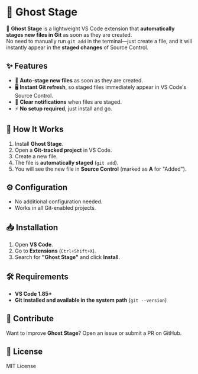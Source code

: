 # 👻 Ghost Stage

🚀 **Ghost Stage** is a lightweight VS Code extension that **automatically stages new files in Git** as soon as they are created.  
No need to manually run `git add` in the terminal—just create a file, and it will instantly appear in the **staged changes** of Source Control.

## ✨ Features
- 📌 **Auto-stage new files** as soon as they are created.
- 🖥️ **Instant Git refresh**, so staged files immediately appear in VS Code's Source Control.
- 🔔 **Clear notifications** when files are staged.
- ⚡ **No setup required**, just install and go.

## 🚀 How It Works
1. Install **Ghost Stage**.
2. Open a **Git-tracked project** in VS Code.
3. Create a new file.
4. The file is **automatically staged** (`git add`).
5. You will see the new file in **Source Control** (marked as **A** for "Added").

## ⚙️ Configuration
- No additional configuration needed.
- Works in all Git-enabled projects.

## 📥 Installation
1. Open **VS Code**.
2. Go to **Extensions** (`Ctrl+Shift+X`).
3. Search for **"Ghost Stage"** and click **Install**.

## 🛠️ Requirements
- **VS Code 1.85+**
- **Git installed and available in the system path** (`git --version`)

## 🤝 Contribute
Want to improve **Ghost Stage**? Open an issue or submit a PR on GitHub.

## 📝 License
MIT License